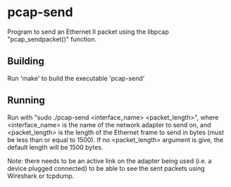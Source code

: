 # pcap-send

Program to send an Ethernet II packet using the libpcap "pcap_sendpacket()" function.

## Building

Run 'make' to build the executable 'pcap-send'

## Running

Run with "sudo ./pcap-send <interface_name> <packet_length>", where <interface_name> is the name of the network adapter to send on, and <packet_length> is the length of the Ethernet frame to send in bytes (must be less than or equal to 1500). If no <packet_length> argument is give, the default length will be 1500 bytes.

Note: there needs to be an active link on the adapter being used (i.e. a device plugged connected) to be able to see the sent packets using Wireshark or tcpdump.